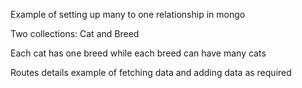 Example of setting up many to one relationship in mongo

Two collections: Cat and Breed

Each cat has one breed while each breed can have many cats

Routes details example of fetching data and adding data as required
